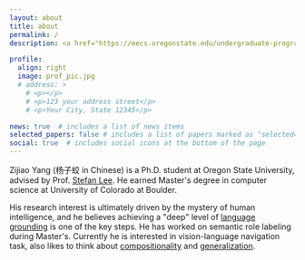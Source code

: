 ```yaml
---
layout: about
title: about
permalink: /
description: <a href="https://eecs.oregonstate.edu/undergraduate-programs/computer-science">EECS department, Oregon State University</a>

profile:
  align: right 
  image: prof_pic.jpg
  # address: >
    # <p></p>
    # <p>123 your address street</p>
    # <p>Your City, State 12345</p>

news: true  # includes a list of news items
selected_papers: false # includes a list of papers marked as "selected={true}"
social: true  # includes social icons at the bottom of the page
---
```

Zijiao Yang (杨子蛟 in Chinese) is a Ph.D. student at Oregon State University, advised by Prof. [Stefan Lee](http://web.engr.oregonstate.edu/~leestef/). He earned Master's degree in computer science at University of Colorado at Boulder.

His research interest is ultimately driven by the mystery of human intelligence, and he believes achieving a "deep" level of <u>language grounding</u> is one of the key steps. He has worked on semantic role labeling during Master's. Currently he is interested in vision-language navigation task, also likes to think about <u>compositionality</u> and <u>generalization</u>.
